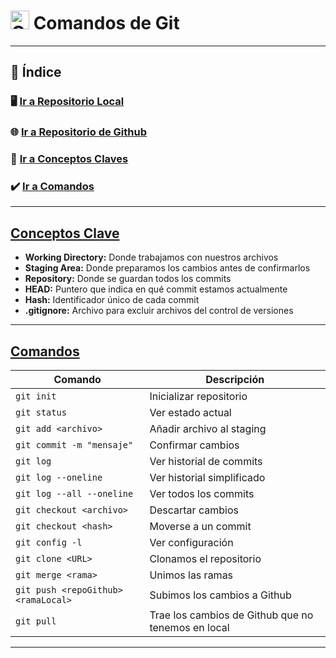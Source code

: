 # <img src="https://cdn.jsdelivr.net/gh/devicons/devicon/icons/git/git-original.svg" alt="Git Logo" width="30"/> Comandos de Git

---

## 📜 Índice

### 🖥️ [Ir a Repositorio Local](local.md)

### 🌐 [Ir a Repositorio de Github](origin.md)

### 📒 [Ir a Conceptos Claves](#conceptos-clave)

### ✔️ [Ir a Comandos](#comandos)

---

## [Conceptos Clave](#-índice)

- **Working Directory:** Donde trabajamos con nuestros archivos
- **Staging Area:** Donde preparamos los cambios antes de confirmarlos
- **Repository:** Donde se guardan todos los commits
- **HEAD:** Puntero que indica en qué commit estamos actualmente
- **Hash:** Identificador único de cada commit
- **.gitignore:** Archivo para excluir archivos del control de versiones

---

## [Comandos](#-índice)

| Comando | Descripción |
|---------|-------------|
| `git init` | Inicializar repositorio |
| `git status` | Ver estado actual |
| `git add <archivo>` | Añadir archivo al staging |
| `git commit -m "mensaje"` | Confirmar cambios |
| `git log` | Ver historial de commits |
| `git log --oneline` | Ver historial simplificado |
| `git log --all --oneline` | Ver todos los commits |
| `git checkout <archivo>` | Descartar cambios |
| `git checkout <hash>` | Moverse a un commit |
| `git config -l` | Ver configuración |
| `git clone <URL>` | Clonamos el repositorio |
| `git merge <rama>` | Unimos las ramas |
| `git push <repoGithub> <ramaLocal>` | Subimos los cambios a Github |
| `git pull` | Trae los cambios de Github que no tenemos en local |

---
